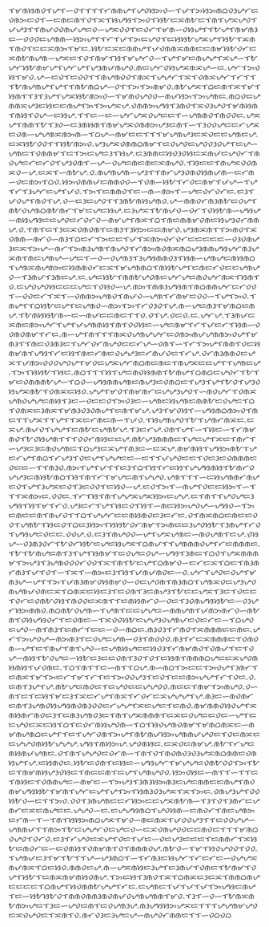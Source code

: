 ᜎᜋᜈᜐᜈᜏᜎᜌᜎᜑᜏᜎᜎᜎᜎᜆᜈᜈᜌᜎᜌᜏᜐᜅᜏᜑᜎᜉᜎᜅᜐᜅᜈᜊᜏᜂᜌᜆᜇᜏᜈᜅᜇᜏᜎᜑᜇᜈᜇᜈᜎᜏᜎᜁᜎᜐᜌᜐᜎᜅᜏᜎᜐᜀᜇᜁᜈᜀᜇᜎᜈᜎᜌᜁᜌᜏᜎᜉᜌᜂᜎᜎᜈᜉᜏᜏᜈᜉᜌᜇᜏᜑᜌᜁᜏᜏᜎᜇᜏᜆᜎᜋᜈᜑᜏᜐᜌᜎᜎᜀᜌᜎᜈᜋᜈᜂᜇᜑᜏᜏᜏᜇᜌᜈᜈᜑᜐᜅᜌᜎᜎᜆᜎᜉᜎᜅᜇᜌᜏᜎᜇᜐᜐᜀᜌᜁᜌᜎᜐᜀᜎᜁᜈᜎᜈᜏᜎᜇᜇᜁᜈᜅᜎᜋᜇۦᜐᜀᜇᜁᜇᜈᜈᜌᜎᜉᜏᜈᜈᜁᜈᜈᜇᜇᜈᜋᜐᜀᜏᜆᜇᜁᜈᜀᜈᜌᜈᜑᜌᜁᜇᜎᜏᜎᜈᜋᜎᜐᜎᜋᜌᜆᜏᜑᜎᜌᜎᜋᜇᜈᜌᜌᜎᜁᜌᜑᜎᜀᜌᜆᜐᜀᜈᜋᜌᜎᜌᜆᜌᜎᜌᜂᜈᜉᜈᜌᜏۦᜈᜇᜌᜆᜏᜐᜌᜁᜈᜁᜌᜑᜇۦᜌᜆᜎᜅᜏᜐᜎᜋᜏۦᜌᜑᜇᜏᜎᜇᜏᜏᜎᜎᜈᜌᜈᜏᜏᜎᜈᜁᜎᜌᜌᜆᜎᜁᜎᜏᜈᜁᜌᜆᜎᜆᜎᜎᜎᜀᜈᜌᜈᜌᜎᜌᜎᜎᜈᜀᜈᜊᜌᜑᜏᜎᜎᜅᜎᜅᜈᜋᜏۦᜈᜀᜌᜁᜎᜊᜇᜈᜎᜁᜎᜋᜎᜐᜈᜎᜎᜂᜎᜂᜌᜎᜌᜁᜐᜀᜈᜅᜏᜑᜎᜋᜈᜏᜌᜏᜏᜑᜈᜉᜐᜅᜎᜅᜌᜈᜇۦᜈᜊᜏᜇᜌᜈᜈᜁᜌᜂᜇᜐᜇᜇᜈᜌᜎᜅᜎᜅᜌᜁᜌۦᜏᜈᜈᜅᜌᜐᜎᜂᜈᜏᜎᜁᜏᜂᜌᜏᜎᜋᜈᜐᜈᜎᜈᜐᜎᜏᜌᜑᜇᜐᜌۦᜎᜎᜇᜑᜇᜑᜌᜆᜌᜁᜏᜌᜇᜇᜎᜑᜌᜈᜈᜏᜎᜈᜏᜏᜇۦᜌᜁᜌᜎᜈᜈᜎᜀᜎᜂᜏᜑᜇᜂᜈᜐᜈᜎᜈᜋᜌᜁᜏᜈᜈᜅᜌᜂᜇᜈᜎᜑᜎᜂᜏᜏᜌᜇᜇᜆᜌᜁᜇᜏᜈᜑᜌᜌᜈᜁᜈᜅᜈᜑᜎᜊᜌᜑᜈᜋᜇᜇᜎᜎᜎᜋᜌᜈᜌᜂᜇᜁᜏᜇᜇᜌᜈᜇᜌۦᜇᜁᜐᜀᜏᜏᜎᜎᜐᜀᜈᜅᜏۦᜌᜂᜌᜁᜏᜈᜈᜊᜈᜋᜎᜇᜏᜌᜏᜇᜌᜏᜏᜂᜏᜌᜎᜇᜌᜑᜌᜈᜇᜎᜏᜈᜈᜋᜎᜇᜎᜅᜇᜌᜇᜂᜎᜐᜌۦᜇᜂᜈᜈᜇᜐᜏᜂᜏᜐᜇᜁᜈᜉᜇᜌᜏᜆᜎᜈᜏᜌᜇᜆᜇᜆᜏᜎᜌᜂᜏᜈᜎᜑᜌᜑᜏᜌᜇᜈᜇᜈᜇᜁᜈᜌᜏۦᜎᜐᜇᜇᜎᜈᜌᜁᜏᜏᜈᜁᜏᜑᜌۦᜇᜁᜎᜑᜈᜀᜌۦᜏۦᜈᜌᜈᜌᜈᜑᜌᜂᜎᜎᜈᜆᜌᜂᜏᜈᜏᜐᜈᜉᜈᜑᜇᜆᜈᜑᜏᜇᜈᜅᜎᜊᜏۦᜐᜅᜏᜈᜈᜉᜇᜈᜈᜏᜏᜑᜎᜏᜈᜑᜐᜀᜎᜆᜏᜇᜈᜋᜎᜉᜌᜑᜎᜌᜎᜆᜎᜂᜌᜆᜇᜌᜎᜉᜏۦᜎᜅᜎᜇᜈᜈᜏᜎᜇᜑᜈᜑᜈᜅᜎᜑᜌᜇᜏᜆᜏᜆᜇۦᜇᜂᜎᜉᜏᜌᜎᜈᜏᜎᜌۦᜏᜑᜇᜂᜇᜌᜏᜎᜎᜂᜈᜀᜈᜐᜌᜈᜏۦᜌᜑᜈᜈᜏᜆᜈᜂᜈᜀᜇᜏᜌᜎᜈᜀᜏᜌᜈᜊᜈᜀᜈᜆᜎᜋᜇᜌᜇᜐᜌۦᜇᜂᜌᜁᜎᜀᜈᜉᜏᜑᜏᜆᜎᜏᜐᜀᜈᜑᜌᜐᜌᜑᜈᜐᜌᜐᜇᜇᜌᜏᜇᜆᜏᜆᜏᜑᜈᜋᜌᜎᜈᜁᜎᜊᜎᜈᜇᜈᜈᜋᜏᜈᜇᜐᜌᜂᜏᜆᜈᜈᜌۦᜏۦᜎᜈᜎᜇᜎᜂᜇᜁᜏᜈᜏᜈᜎᜇᜈᜂᜎᜂᜐᜅᜇᜇᜈᜋᜏۦᜌᜂᜈᜁᜈᜎᜎᜅᜈᜏᜎᜁᜏᜈᜈᜑᜈᜆᜏᜑᜈᜂᜎᜊᜇᜆᜎᜅᜇᜇᜎᜉᜎᜁᜈᜅᜏᜆᜏᜆᜇᜇᜇᜇᜇᜑᜏᜂᜏᜈᜌᜂᜇᜁᜎᜅᜌᜑᜈᜆᜎᜅᜈᜂᜌᜈᜎᜈᜌᜏᜎᜆᜈᜅᜈᜏᜈᜁᜈᜊᜌᜂᜈᜈᜌᜐᜌᜆᜈᜂᜌᜁᜈᜎᜈᜇᜌᜈᜌᜑᜌᜇᜎᜑᜏᜑᜏᜌᜈᜂᜎᜂᜌᜐᜈᜈᜏᜂᜎᜐᜈᜑᜌᜈᜌᜇᜈᜐᜈᜊᜎᜌᜈᜁᜈᜌᜈᜅᜇᜐᜈᜈᜏᜆᜇᜁᜎᜋᜌᜈᜈᜊᜎᜈᜐᜀᜌᜎᜇᜈᜇᜆᜏᜇᜇᜌᜈᜌᜏᜑᜎᜂᜈᜉᜎᜂᜈᜇᜌۦᜇۦᜌᜇᜐᜀᜎᜈᜈᜀᜌᜏᜈᜇᜌᜆᜌᜇᜈᜏᜌᜆᜈᜁᜎᜐᜈᜎᜏۦᜇᜌᜏᜌᜏᜐᜇᜇᜇᜌᜇᜎᜏᜐᜏᜑᜌۦᜈᜅᜎᜈᜈᜂᜌᜐᜈᜎᜈᜊᜈᜈᜌᜆᜇᜆᜏᜏᜎᜑᜏᜏᜇᜆᜎᜁᜎᜑᜏᜈᜈᜅᜌᜈᜏᜎᜈᜉᜏᜑᜌᜈᜎᜆᜈᜋᜇᜏᜏᜑᜎᜌᜎᜅᜏۦᜎᜈᜌᜎᜎᜊᜐᜀᜇᜌᜎᜇᜌᜈᜏᜑᜈᜅᜎᜅᜎᜆᜏᜂᜏᜎᜌۦᜈᜑᜌᜇᜈᜂᜎᜋᜈᜊᜇᜈᜌۦᜎᜀᜈᜐᜐᜀᜈᜑᜇᜑᜈᜉᜇᜇᜈᜇᜎᜎᜏۦᜏᜎᜌۦᜏᜇᜏۦᜇۦᜌᜆᜌۦᜎᜂᜈᜉᜇᜁᜈᜇᜈᜅᜌᜆᜎᜌᜎᜉᜌᜈᜈᜐᜎᜈᜎᜏᜏᜐᜇᜑᜌᜇᜈᜋᜎᜆᜎᜉᜇᜆᜎᜐᜈᜑᜏᜏᜈᜏᜈᜋᜎᜆᜇۦᜈᜑᜌᜎᜈᜎᜎᜎᜈᜁᜏᜌᜈᜌᜌᜆᜇᜏᜈᜅᜈᜉᜌᜈᜈᜅᜏᜌᜎᜋᜈᜂᜎᜎᜈᜇᜏᜂᜈᜂᜇᜎᜌᜆᜏᜆᜈᜌᜏᜇᜇᜆᜌᜑᜏᜈᜎᜑᜎᜆᜎᜅᜌᜎᜈᜈᜎᜏᜇᜐᜈᜋᜈᜎᜌᜐᜎᜆᜇᜐᜎᜈᜇᜆᜈᜇᜏᜌᜌᜂᜇᜆᜈᜉᜏᜇᜎᜆᜌۦᜏᜆᜈᜂᜈᜈᜏᜇᜌᜁᜎᜉᜈᜅᜏᜏᜏᜌᜏᜌᜎᜋᜏᜇᜌᜁᜌᜆᜈᜊᜈᜇᜈᜇᜎᜈᜌᜁᜇᜇᜌᜎᜎᜌᜈᜇᜌۦᜎᜅᜎᜐᜐᜀᜎᜐᜇۦᜈᜊᜎᜎᜎᜐᜎᜌᜇᜈᜏᜐᜈᜈᜎᜀᜈᜌᜎᜊᜈᜊᜇᜌᜏᜆᜎᜀᜎᜋᜇᜏᜈᜈᜈᜀᜌᜑᜎᜊᜏᜑᜌᜐᜈᜈᜌᜈᜇᜈᜌᜂᜇᜏᜈᜊᜇᜎᜌᜂᜎᜌᜎᜀᜏᜎᜌᜂᜏᜐᜌᜁᜈᜀᜎᜏᜈᜁᜇᜐᜏۦᜌᜌᜎᜋᜏᜎᜈᜋᜈᜆᜇᜌᜌᜂᜌᜏᜎᜑᜈᜏᜌᜆᜎᜏᜈᜁᜌᜈᜏᜌᜌᜇᜈᜐᜎᜂᜇᜑᜏᜇᜇᜏᜎᜅᜏᜂᜇᜑᜌᜈᜇᜐᜌᜈᜇᜈᜈᜀᜇᜏᜌᜇᜎᜊᜎᜏᜈᜁᜇᜂᜈᜁᜎᜋᜈᜂᜏᜂᜏᜈᜌᜎᜇᜈᜎᜋᜌۦᜌᜂᜎᜋᜏᜐᜎᜑᜌᜐᜈᜊᜈᜅᜏᜎᜈᜇᜎᜎᜌᜁᜎᜎᜌᜎᜎᜁᜇᜆᜈᜇᜈᜑᜎᜉᜏۦᜎᜐᜌᜈᜌᜏᜎᜀᜎᜌᜈᜆᜈᜁᜇۦᜇᜁᜌۦᜈᜉᜏᜎᜌᜌᜎᜇᜈᜀᜇᜌᜈᜀᜌۦᜎᜂᜇᜆᜌۦᜏᜈᜎᜌᜎᜑᜎᜐᜇᜑᜎᜆᜈᜋᜈᜏᜎᜀᜏᜐᜌᜈᜎᜎᜎᜏᜏᜆᜈᜐᜇᜇᜌۦᜈᜀᜌᜂᜈᜈᜈᜇᜎᜌᜇᜌᜎᜁᜇᜎᜈᜆᜎᜑᜌᜂᜇᜂᜇᜈᜏᜌᜈᜇᜎᜊᜌᜂᜇᜁᜌᜎᜈᜂᜇᜑᜇᜁᜌۦᜈᜋᜈᜐᜎᜌᜐᜅᜈᜀᜎᜌᜇᜆᜌᜎᜈᜊᜎᜆᜌᜂᜎᜏᜇᜌᜎᜌᜌᜇᜇᜑᜇᜎᜎᜉᜌᜏᜇᜇᜎᜏᜇᜂᜇᜏᜈᜈᜈᜇᜏᜇᜇᜑᜎᜎᜈᜂᜏۦᜈᜅᜎᜌᜎᜉᜎᜎᜇᜂᜎᜊᜎᜐᜎᜆᜇᜐᜎᜌᜌᜐᜈᜐᜎᜀᜈᜆᜏᜌᜌᜂᜇᜈᜐᜀᜈᜊᜎᜐᜎᜈᜎᜆᜎᜋᜌᜇᜈᜎᜌᜌᜏۦᜌᜈᜎᜎᜎᜑᜇᜐᜌᜈᜈᜆᜈᜌᜇᜏᜎᜌᜎᜂᜌᜁᜇᜏᜎᜂᜇᜏᜏᜎᜇᜐᜏᜑᜌۦᜇᜏᜎᜅᜎᜑᜈᜌᜎᜏᜇᜇᜐᜅᜎᜑᜎᜎᜎᜁᜈᜅᜇۦᜏᜏᜇۦᜎᜆᜎᜐᜎᜈᜎᜌᜌᜁᜌᜁᜐᜅᜇᜌᜌۦᜇᜎᜈᜎᜎᜌᜏᜌᜇᜂᜌᜐᜎᜐᜎᜋᜎᜆᜏۦᜌᜂᜇᜆᜎᜌᜎᜐᜇᜏᜎᜐᜎᜑᜈᜇᜐᜅᜌᜏᜌᜑᜌᜐᜏᜑᜎᜅᜇᜈᜇᜇᜈᜎᜈᜉᜏᜎᜎᜊᜎᜌᜌᜆᜇᜇᜈᜐᜈᜏᜇᜂᜇᜆᜇۦᜏᜎᜈᜁᜈᜊᜇᜈᜇᜇᜏᜏᜎᜌᜈᜀᜎᜐᜇᜏᜎᜊᜇᜂᜐᜅᜎᜐᜐᜀᜏᜆᜈᜋᜎᜅᜈᜇᜇᜂᜌᜏᜐᜀᜎᜂᜈᜌᜎᜆᜏᜎᜌᜐᜌᜇᜏᜇᜇۦᜏᜏᜌۦᜏۦᜇᜂᜎᜈᜌᜏᜏᜑᜌᜎᜌᜁᜌᜈᜇᜑᜈᜏᜌᜈᜎᜇᜌۦᜏᜐᜌᜑᜏᜂᜈᜂᜏᜆᜎᜀᜏᜆᜐᜀᜇᜌᜇᜐᜌᜁᜎᜊᜈᜉᜎᜎᜌᜈᜈᜈᜏᜌᜎᜆᜇᜈᜈᜈᜇۦᜎᜀᜎᜀᜈᜌᜇᜈᜎᜂᜎᜌᜎᜐᜈᜋᜎᜇᜏᜌᜇᜏᜌᜑᜌᜐᜎᜂᜈᜇᜎᜊᜏᜎᜌᜁᜈᜈᜈᜋᜎᜅᜌᜂᜎᜂᜌᜈᜏᜏᜏᜆᜏᜏᜎᜁᜎᜈᜎᜀᜇᜌᜎᜊᜈᜋᜏᜑᜇᜆᜇᜁᜎᜊᜇᜎᜈᜂᜈᜆᜈᜂᜎᜉᜎᜏᜎᜑᜎᜁᜎᜑᜈᜅᜇᜂᜎᜐᜎᜉᜈᜉᜈᜏᜇᜑᜏۦᜌᜆᜎᜌᜏᜇᜏᜌᜎᜋᜈᜂᜌᜑᜌᜎᜎᜅᜎᜉᜈᜂᜈᜋᜏᜐᜈᜋᜏᜑᜏᜇᜌᜏᜈᜎᜈᜂᜈᜊᜎᜌᜈᜁᜏᜇᜌᜂᜌᜏᜈᜌᜈᜉᜏᜈᜇᜁᜎᜊᜈᜁᜇᜐᜇᜂᜎᜇᜏᜈᜎᜂᜇᜈᜌᜂᜎᜀᜇᜇᜌᜁᜎᜂᜇᜎᜏᜇᜇᜎᜏᜆᜇᜏᜈᜀᜏᜐᜎᜈᜏᜏᜇᜁᜈᜎᜎᜇᜈᜐᜈᜆᜏᜑᜏᜇᜎᜂᜏᜈᜌᜐᜐᜀᜇᜑᜏᜂᜌᜆᜐᜅᜈᜈᜏۦᜈᜊᜈᜀᜏᜌᜈᜑᜎᜌᜈᜎᜇᜇᜌᜌᜇᜑᜈᜈᜌᜈᜎᜉᜈᜅᜈᜆᜏᜑᜈᜀᜈᜎᜏᜐᜌᜐᜏᜆᜎᜇᜏᜈᜇᜑᜎᜁᜏᜏᜐᜀᜇᜌᜌᜂᜏᜌᜈᜉᜇᜏᜇᜆᜇᜑᜎᜊᜌᜏᜇᜌᜏᜑᜈᜎᜈᜂᜎᜇᜈᜆᜎᜇᜇᜑᜏᜑᜈᜊᜇۦᜈᜂᜏᜂᜎᜆᜈᜏᜎᜁᜈᜈᜈᜇᜇᜈᜇۦᜌᜆᜎᜅᜌᜏᜌᜑᜈᜅᜈᜂᜎᜇᜏᜌᜇᜌᜈᜑᜏᜂᜎᜈᜏᜏᜏۦᜈᜂᜎᜆᜇᜁᜈᜈᜈᜇᜎᜏᜈᜏᜈᜑᜌᜎᜇᜎᜈᜉᜎᜈᜎᜌᜏᜑᜇᜌᜈᜐᜌᜇᜇᜐᜏᜂᜎᜆᜈᜋᜈᜏᜎᜏᜈᜉᜎᜇᜎᜏᜌᜑᜈᜐᜎᜀᜏᜌᜇᜑᜐᜀᜇᜂᜇᜇᜏᜈᜎᜂᜏᜎᜏᜎᜇᜐᜈᜎᜈᜈᜈᜊᜌᜇᜇᜁᜌᜏᜈᜐᜈᜐᜎᜉᜏᜈᜇۦᜎᜊᜎᜈᜎᜎᜇᜑᜈᜎᜎᜊᜌۦᜈᜑᜈᜊᜎᜅᜇᜇᜎᜅᜏᜌᜎᜂᜈᜆᜎᜇᜈᜁᜎᜋᜎᜅᜇᜆᜎᜋᜎᜆᜎᜇᜎᜅᜏᜏᜌᜂᜎᜇᜏᜎᜇᜇᜈᜅᜌᜌᜎᜆᜎᜏᜇۦᜏۦᜇᜈᜎᜂᜌᜎᜌۦᜈᜀᜌᜇᜈᜏᜇᜎᜇᜌᜏᜇᜇᜌᜌᜏᜏۦᜈᜇᜇᜎᜈᜋᜎᜅᜈᜌᜏۦᜏᜑᜈᜎᜇᜎᜇᜐᜎᜋᜇᜂᜎᜁᜇᜆᜌᜎᜈᜁᜎᜆᜏᜆᜇᜁᜌᜌᜌᜎᜌۦᜈᜂᜇᜑᜈᜏᜈᜆᜇᜈᜎᜂᜌᜈᜏᜐᜌᜐᜈᜏᜈᜂᜏᜏᜇᜆᜌᜌᜎᜁᜇᜌᜇᜎᜇᜈᜏۦᜈᜋᜈᜈᜏᜐᜏᜌᜎᜁᜈᜐᜈᜆᜈᜏᜇᜂᜎᜇᜈᜂᜌᜈᜏᜂᜇᜎᜈᜎᜌᜁᜈᜈᜈᜎᜇᜁᜇᜏᜌᜇᜇᜏᜇᜑᜌᜎᜇᜇᜌᜏᜇᜁᜇᜐᜎᜊᜎᜇᜏᜆᜈᜐᜌᜏᜈᜑᜎᜊᜎᜐᜏᜌᜈᜏᜈᜋᜎᜋᜈᜊᜈᜁᜇᜑᜈᜋᜈᜌᜈᜊᜇᜌᜎᜎᜇᜎᜌᜆᜏᜈᜎᜅᜌᜎᜈᜀᜈᜉᜐᜅᜌᜈᜈᜉᜌᜏᜇᜎᜏᜇᜈᜁᜇᜇᜌᜌᜏᜈᜐᜀᜌᜌᜌۦᜌᜐᜎᜈᜐᜅᜌۦᜌᜏᜈᜐᜇۦᜇᜁᜏᜇᜈᜋᜌۦᜈᜀᜎᜆᜌᜇᜈᜐᜈᜉᜌᜈᜇۦᜏᜎᜈᜎᜌᜌᜏᜇᜏᜆᜈᜑᜎᜈᜎᜏᜎᜈᜏᜈᜏᜂᜏᜂᜌᜁᜈᜊᜈᜈᜇᜏᜈᜐᜌᜎᜌۦᜇᜐᜈᜏᜇۦᜐᜀᜇᜏᜈᜎᜇᜐᜇᜑᜌᜐᜌᜆᜎᜋᜌᜌᜇᜏᜈᜀᜏᜏᜎᜅᜎᜀᜇᜎᜈᜋᜈᜐᜌᜂᜏᜐᜇᜎᜈᜇᜇᜈᜎᜇᜌᜎᜌᜈᜌᜏᜏۦᜐᜅᜏᜐᜇᜑᜈᜎᜎᜑᜎᜎᜇᜎᜈᜐᜇᜎᜏᜈᜈᜌᜇᜑᜈᜋᜇᜑᜎᜅᜌᜂᜎᜂᜈᜂᜐᜅᜈᜂᜇᜌᜇᜈᜈᜇᜇᜈᜌᜎᜈᜏᜈᜋᜌᜐᜐᜀᜎᜋᜈᜎᜌᜆᜇᜌᜎᜌᜎᜅᜎᜐᜈᜂᜏᜂᜌᜁᜎᜁᜎᜅᜇۦᜏᜈᜌᜂᜌᜎᜏᜏᜐᜀᜏᜑᜇᜎᜎᜅᜏۦᜏᜏᜎᜂᜈᜌᜈᜇᜇᜆᜐᜅᜇᜇᜌᜁᜈᜀᜈᜑᜎᜂᜎᜏᜎᜂᜈᜆᜇᜌᜈᜆᜇᜁᜇᜈᜌᜇᜇۦᜌᜌᜏᜑᜇۦᜇᜌᜌᜐᜈᜊᜎᜌᜏᜐᜈᜑᜇᜈᜏᜆᜎᜈᜇᜌᜈᜅᜇᜆᜈᜑᜎᜑᜎᜈᜎᜐᜐᜅᜈᜊᜌᜁᜎᜋᜏᜑᜈᜇᜈᜁᜎᜉᜏᜏᜌᜂᜎᜎᜇᜏᜏᜌᜌᜑᜌᜈᜈᜉᜎᜎᜈᜅᜎᜀᜇᜌᜌᜆᜏᜇᜌᜇᜏᜑᜇᜁᜏᜈᜌᜏᜏᜇᜇᜈᜏᜇᜎᜎᜎᜋᜈᜊᜏᜌᜏᜎᜏᜆᜏۦᜇᜂᜎᜆᜌᜏᜇᜁᜌᜎᜏᜇᜎᜉᜇᜑᜏᜇᜌᜂᜇᜇᜇᜎᜇᜈᜈᜆᜎᜁᜐᜀᜇᜈᜏᜆᜇᜑᜇᜏᜈᜐᜎᜏᜈᜋᜈᜎᜏᜎᜈᜈᜈᜏᜌۦᜈᜀᜏᜑᜎᜋᜎᜐᜏᜌᜏᜏᜎᜏᜏۦᜎᜌᜈᜉᜇᜂᜎᜋᜎᜀᜎᜎᜌᜑᜌᜂᜈᜊᜎᜑᜎᜆᜈᜂᜇᜐᜌᜆᜎᜆᜇᜆᜇᜑᜏᜌᜌᜁᜈᜉᜈᜁᜎᜊᜇᜐᜏۦᜈᜈᜏᜇᜌۦᜈᜑᜌᜁᜈᜐᜇᜂᜌᜎᜇᜂᜈᜉᜎᜏᜈᜇᜎᜀᜈᜋᜎᜏᜌᜎᜐᜀᜎᜇᜈᜁᜈᜋᜈᜐᜏᜈᜌۦᜎᜅᜇᜐᜎᜂᜈᜏᜎᜁᜎᜊᜈᜁᜇᜂᜇᜁᜎᜈᜈᜊᜈᜌᜇᜇᜇᜇᜎᜊᜈᜌᜎᜐᜏᜈᜈᜀᜌᜌᜎᜆᜇۦᜇᜌᜈᜇᜎᜉᜎᜉᜎᜉᜎᜅᜌᜐᜇᜈᜌᜎᜇᜑᜐᜀᜐᜀᜏᜎᜈᜈᜏᜈᜈᜂᜈᜏᜈᜉᜏᜌᜈᜌᜈᜈᜎᜋᜏۦᜎᜂᜎᜑᜏᜑᜎᜀᜈᜁᜈᜀᜈᜅᜌᜇᜎᜂᜇᜑᜌᜏᜇᜈᜎᜇᜏᜌᜈᜂᜌۦᜈᜂᜌᜐᜐᜅᜌᜁᜇᜎᜎᜎᜌᜌᜈᜋᜌᜏᜇᜁᜏᜌᜏᜇᜎᜁᜈᜎᜏۦᜈᜆᜏᜂᜇᜂᜌᜇᜌᜑᜈᜌᜏᜆᜈᜈᜇᜎᜎᜑᜏᜊᜏᜊ
